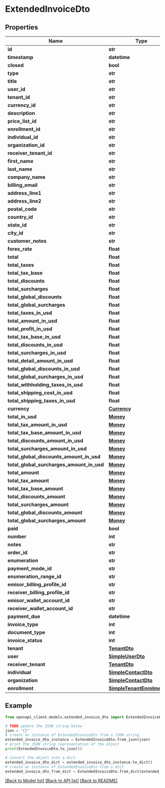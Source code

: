 # ExtendedInvoiceDto


## Properties

Name | Type | Description | Notes
------------ | ------------- | ------------- | -------------
**id** | **str** |  | [optional] 
**timestamp** | **datetime** |  | [optional] 
**closed** | **bool** |  | [optional] 
**type** | **str** |  | [optional] 
**title** | **str** |  | [optional] 
**user_id** | **str** |  | [optional] 
**tenant_id** | **str** |  | [optional] 
**currency_id** | **str** |  | [optional] 
**description** | **str** |  | [optional] 
**price_list_id** | **str** |  | [optional] 
**enrollment_id** | **str** |  | [optional] 
**individual_id** | **str** |  | [optional] 
**organization_id** | **str** |  | [optional] 
**receiver_tenant_id** | **str** |  | [optional] 
**first_name** | **str** |  | [optional] 
**last_name** | **str** |  | [optional] 
**company_name** | **str** |  | [optional] 
**billing_email** | **str** |  | [optional] 
**address_line1** | **str** |  | [optional] 
**address_line2** | **str** |  | [optional] 
**postal_code** | **str** |  | [optional] 
**country_id** | **str** |  | [optional] 
**state_id** | **str** |  | [optional] 
**city_id** | **str** |  | [optional] 
**customer_notes** | **str** |  | [optional] 
**forex_rate** | **float** |  | [optional] 
**total** | **float** |  | [optional] 
**total_taxes** | **float** |  | [optional] 
**total_tax_base** | **float** |  | [optional] 
**total_discounts** | **float** |  | [optional] 
**total_surcharges** | **float** |  | [optional] 
**total_global_discounts** | **float** |  | [optional] 
**total_global_surcharges** | **float** |  | [optional] 
**total_taxes_in_usd** | **float** |  | [optional] 
**total_amount_in_usd** | **float** |  | [optional] 
**total_profit_in_usd** | **float** |  | [optional] 
**total_tax_base_in_usd** | **float** |  | [optional] 
**total_discounts_in_usd** | **float** |  | [optional] 
**total_surcharges_in_usd** | **float** |  | [optional] 
**total_detail_amount_in_usd** | **float** |  | [optional] 
**total_global_discounts_in_usd** | **float** |  | [optional] 
**total_global_surcharges_in_usd** | **float** |  | [optional] 
**total_withholding_taxes_in_usd** | **float** |  | [optional] 
**total_shipping_cost_in_usd** | **float** |  | [optional] 
**total_shipping_taxes_in_usd** | **float** |  | [optional] 
**currency** | [**Currency**](Currency.md) |  | [optional] 
**total_in_usd** | [**Money**](Money.md) |  | [optional] 
**total_tax_amount_in_usd** | [**Money**](Money.md) |  | [optional] 
**total_tax_base_amount_in_usd** | [**Money**](Money.md) |  | [optional] 
**total_discounts_amount_in_usd** | [**Money**](Money.md) |  | [optional] 
**total_surcharges_amount_in_usd** | [**Money**](Money.md) |  | [optional] 
**total_global_discounts_amount_in_usd** | [**Money**](Money.md) |  | [optional] 
**total_global_surcharges_amount_in_usd** | [**Money**](Money.md) |  | [optional] 
**total_amount** | [**Money**](Money.md) |  | [optional] 
**total_tax_amount** | [**Money**](Money.md) |  | [optional] 
**total_tax_base_amount** | [**Money**](Money.md) |  | [optional] 
**total_discounts_amount** | [**Money**](Money.md) |  | [optional] 
**total_surcharges_amount** | [**Money**](Money.md) |  | [optional] 
**total_global_discounts_amount** | [**Money**](Money.md) |  | [optional] 
**total_global_surcharges_amount** | [**Money**](Money.md) |  | [optional] 
**paid** | **bool** |  | [optional] 
**number** | **int** |  | [optional] 
**notes** | **str** |  | [optional] 
**order_id** | **str** |  | [optional] 
**enumeration** | **str** |  | [optional] 
**payment_mode_id** | **str** |  | [optional] 
**enumeration_range_id** | **str** |  | [optional] 
**emisor_billing_profile_id** | **str** |  | [optional] 
**receiver_billing_profile_id** | **str** |  | [optional] 
**emisor_wallet_account_id** | **str** |  | [optional] 
**receiver_wallet_account_id** | **str** |  | [optional] 
**payment_due** | **datetime** |  | [optional] 
**invoice_type** | **int** |  | [optional] 
**document_type** | **int** |  | [optional] 
**invoice_status** | **int** |  | [optional] 
**tenant** | [**TenantDto**](TenantDto.md) |  | [optional] 
**user** | [**SimpleUserDto**](SimpleUserDto.md) |  | [optional] 
**receiver_tenant** | [**TenantDto**](TenantDto.md) |  | [optional] 
**individual** | [**SimpleContactDto**](SimpleContactDto.md) |  | [optional] 
**organization** | [**SimpleContactDto**](SimpleContactDto.md) |  | [optional] 
**enrollment** | [**SimpleTenantEnrolmentDto**](SimpleTenantEnrolmentDto.md) |  | [optional] 

## Example

```python
from openapi_client.models.extended_invoice_dto import ExtendedInvoiceDto

# TODO update the JSON string below
json = "{}"
# create an instance of ExtendedInvoiceDto from a JSON string
extended_invoice_dto_instance = ExtendedInvoiceDto.from_json(json)
# print the JSON string representation of the object
print(ExtendedInvoiceDto.to_json())

# convert the object into a dict
extended_invoice_dto_dict = extended_invoice_dto_instance.to_dict()
# create an instance of ExtendedInvoiceDto from a dict
extended_invoice_dto_from_dict = ExtendedInvoiceDto.from_dict(extended_invoice_dto_dict)
```
[[Back to Model list]](../README.md#documentation-for-models) [[Back to API list]](../README.md#documentation-for-api-endpoints) [[Back to README]](../README.md)


